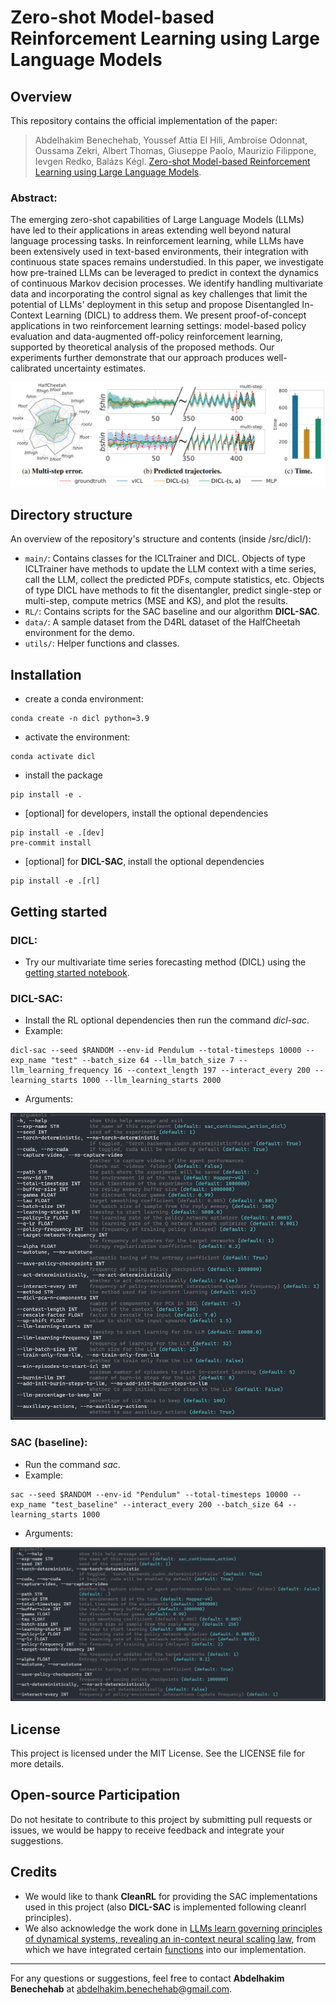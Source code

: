 # Zero-shot Model-based Reinforcement Learning using Large Language Models

## Overview
This repository contains the official implementation of the paper:

   >Abdelhakim Benechehab, Youssef Attia El Hili, Ambroise Odonnat, Oussama Zekri, Albert Thomas, Giuseppe Paolo, Maurizio Filippone, Ievgen Redko, Balázs Kégl.
   [Zero-shot Model-based Reinforcement Learning using Large Language Models](https://arxiv.org/pdf/2402.10198).

### Abstract:
The emerging zero-shot capabilities of Large Language Models (LLMs) have led to their applications in areas extending well beyond natural language processing tasks.
In reinforcement learning, while LLMs have been extensively used in text-based environments, their integration with continuous state spaces remains understudied.
In this paper, we investigate how pre-trained LLMs can be leveraged to predict in context the dynamics of continuous Markov decision processes.
We identify handling multivariate data and incorporating the control signal as key challenges that limit the potential of LLMs' deployment in this setup and propose Disentangled In-Context Learning (DICL) to address them.
We present proof-of-concept applications in two reinforcement learning settings: model-based policy evaluation and data-augmented off-policy reinforcement learning, supported by theoretical analysis of the proposed methods.
Our experiments further demonstrate that our approach produces well-calibrated uncertainty estimates.

![main figure](figures/main_figure_for_repo.PNG)


## Directory structure
An overview of the repository's structure and contents (inside /src/dicl/):

- `main/`: Contains classes for the ICLTrainer and DICL. Objects of type ICLTrainer have methods to update the LLM context with a time series, call the LLM, collect the predicted PDFs, compute statistics, etc. Objects of type DICL have methods to fit the disentangler, predict single-step or multi-step, compute metrics (MSE and KS), and plot the results.
- `RL/`: Contains scripts for the SAC baseline and our algorithm **DICL-SAC**.
- `data/`: A sample dataset from the D4RL dataset of the HalfCheetah environment for the demo.
- `utils/`: Helper functions and classes.


## Installation

- create a conda environment:
```
conda create -n dicl python=3.9
```
- activate the environment:
```
conda activate dicl
```
- install the package
```
pip install -e .
```
- [optional] for developers, install the optional dependencies
```
pip install -e .[dev]
pre-commit install
```
- [optional] for **DICL-SAC**, install the optional dependencies
```
pip install -e .[rl]
```

## Getting started

### DICL:
- Try our multivariate time series forecasting method (DICL) using the [getting started notebook](https://rnd-gitlab-eu.huawei.com/Noahs-Ark/research_projects/dicl/-/blob/main/src/dicl/getting_started.ipynb).

### DICL-SAC:
- Install the RL optional dependencies then run the command *dicl-sac*.
- Example:

```
dicl-sac --seed $RANDOM --env-id Pendulum --total-timesteps 10000 --exp_name "test" --batch_size 64 --llm_batch_size 7 --llm_learning_frequency 16 --context_length 197 --interact_every 200 --learning_starts 1000 --llm_learning_starts 2000
```

- Arguments:

![main figure](figures/dicl_sac_args.PNG)

### SAC (baseline):
- Run the command *sac*.
- Example:

```
sac --seed $RANDOM --env-id "Pendulum" --total-timesteps 10000 --exp_name "test_baseline" --interact_every 200 --batch_size 64 --learning_starts 1000
```

- Arguments:

![main figure](figures/sac_args.PNG)


## License

This project is licensed under the MIT License. See the LICENSE file for more details.

## Open-source Participation

Do not hesitate to contribute to this project by submitting pull requests or issues, we would be happy to receive feedback and integrate your suggestions.

## Credits

- We would like to thank **CleanRL** for providing the SAC implementations used in this project (also **DICL-SAC** is implemented following cleanrl principles).
- We also acknowledge the work done in [LLMs learn governing principles of dynamical systems, revealing an in-context neural scaling law](https://github.com/AntonioLiu97/llmICL), from which we have integrated certain [functions](https://rnd-gitlab-eu.huawei.com/Noahs-Ark/research_projects/dicl/-/blob/main/src/dicl/utils/updated_from_liu_et_al.py) into our implementation.

---

For any questions or suggestions, feel free to contact **Abdelhakim Benechehab** at [abdelhakim.benechehab@gmail.com](mailto:abdelhakim.benechehab@gmail.com).
